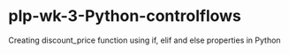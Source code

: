 # plp-wk-3-Python-controlflows
Creating discount_price function using if, elif and else properties in Python
